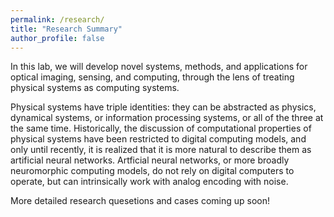 ```yaml
---
permalink: /research/
title: "Research Summary"
author_profile: false
---
```


In this lab, we will develop novel systems, methods, and applications for optical imaging, sensing, and computing, through the lens of treating physical systems as computing systems.

Physical systems have triple identities: they can be abstracted as physics, dynamical systems, or information processing systems, or all of the three at the same time. Historically, the discussion of computational properties of physical systems have been restricted to digital computing models, and only until recently, it is realized that it is more natural to describe them as artificial neural networks. Artficial neural networks, or more broadly neuromorphic computing models, do not rely on digital computers to operate, but can intrinsically work with analog encoding with noise. 

More detailed research quesetions and cases coming up soon!
